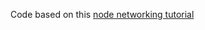 Code based on this [node networking tutorial](https://bbluecoder.medium.com/exploring-networking-basics-creating-protocols-with-node-js-0d7b11ca4148)